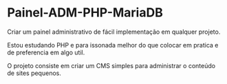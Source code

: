 # Painel-ADM-PHP-MariaDB

Criar um painel administrativo de fácil implementação em qualquer projeto.

Estou estudando PHP e para issonada melhor do que colocar em pratica e de preferencia em algo util.

O projeto consiste em criar um CMS simples para administrar o conteúdo de sites pequenos.
